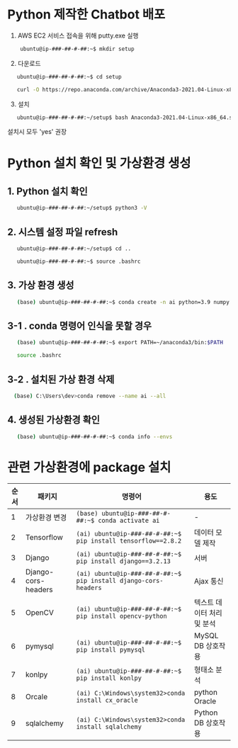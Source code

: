 

# Python 제작한 Chatbot 배포 
1. AWS EC2 서비스 접속을 위해 putty.exe 실행
```bash
    ubuntu@ip-###-##-#-##:~$ mkdir setup
```
2. 다운로드
```bash
   ubuntu@ip-###-##-#-##:~$ cd setup

   curl -O https://repo.anaconda.com/archive/Anaconda3-2021.04-Linux-x86_64.sh
```
3. 설치
```bash
   ubuntu@ip-###-##-#-##:~/setup$ bash Anaconda3-2021.04-Linux-x86_64.sh
```
   설치시 모두 'yes' 권장




# Python 설치 확인 및 가상환경 생성
## 1. Python 설치 확인
```bash
   ubuntu@ip-###-##-#-##:~/setup$ python3 -V
```
## 2. 시스템 설정 파일 refresh
```bash
   ubuntu@ip-###-##-#-##:~/setup$ cd ..

   ubuntu@ip-###-##-#-##:~$ source .bashrc 
```
## 3. 가상 환경 생성
```bash
   (base) ubuntu@ip-###-##-#-##:~$ conda create -n ai python=3.9 numpy scipy matplotlib pandas seaborn scikit-learn h5py
```
   
## 3-1 . conda 명령어 인식을 못할 경우 
```bash
   (base) ubuntu@ip-###-##-#-##:~$ export PATH=~/anaconda3/bin:$PATH

   source .bashrc
```

## 3-2 . 설치된 가상 환경 삭제 
```bash
  (base) C:\Users\dev>conda remove --name ai --all
```
## 4. 생성된 가상환경 확인
```bash
   (base) ubuntu@ip-###-##-#-##:~$ conda info --envs
```

# 관련 가상환경에 package 설치

| 순서 | 패키지 | 명령어 | 용도 |
|-----|---------|------------|---------|
| 1   | 가상환경 변경 | `(base) ubuntu@ip-###-##-#-##:~$ conda activate ai` | - |
| 2   | Tensorflow | `(ai) ubuntu@ip-###-##-#-##:~$ pip install tensorflow==2.8.2` | 데이터 모델 제작 |
| 3   | Django | `(ai) ubuntu@ip-###-##-#-##:~$ pip install django==3.2.13` | 서버 |
| 4   | Django-cors-headers | `(ai) ubuntu@ip-###-##-#-##:~$ pip install django-cors-headers` | Ajax 통신 |
| 5   | OpenCV | `(ai) ubuntu@ip-###-##-#-##:~$ pip install opencv-python` | 텍스트 데이터 처리 및 분석|
| 6   | pymysql | `(ai) ubuntu@ip-###-##-#-##:~$ pip install pymysql` | MySQL DB 상호작용 |
| 7   | konlpy | `(ai) ubuntu@ip-###-##-#-##:~$ pip install konlpy` | 형태소 분석 |
| 8   | Orcale | `(ai) C:\Windows\system32>conda install cx_oracle` | python Oracle | 
| 9   | sqlalchemy | `(ai) C:\Windows\system32>conda install sqlalchemy` | Python DB 상호작용 |
